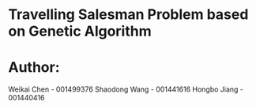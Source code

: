 # Travelling Salesman Problem based on Genetic Algorithm
# Author:
  Weikai Chen - 001499376
  Shaodong Wang - 001441616
  Hongbo Jiang  - 001440416

